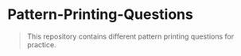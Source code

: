# Pattern-Printing-Questions
> This repository contains different pattern printing questions for practice.
